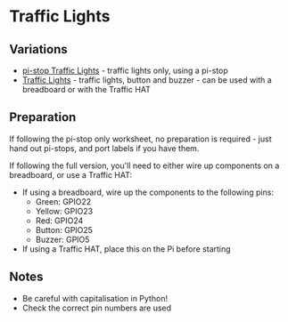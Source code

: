 # Traffic Lights

## Variations

- [pi-stop Traffic Lights](pi-stop-traffic-lights.md) - traffic lights only, using a pi-stop
- [Traffic Lights](traffic-lights.md) - traffic lights, button and buzzer - can be used with a breadboard or with the Traffic HAT

## Preparation

If following the pi-stop only worksheet, no preparation is required - just hand out pi-stops, and port labels if you have them.

If following the full version, you'll need to either wire up components on a breadboard, or use a Traffic HAT:

- If using a breadboard, wire up the components to the following pins:
    - Green: GPIO22
    - Yellow: GPIO23
    - Red: GPIO24
    - Button: GPIO25
    - Buzzer: GPIO5
- If using a Traffic HAT, place this on the Pi before starting

## Notes

- Be careful with capitalisation in Python!
- Check the correct pin numbers are used
